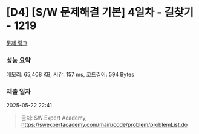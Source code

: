 # [D4] [S/W 문제해결 기본] 4일차 - 길찾기 - 1219 

[문제 링크](https://swexpertacademy.com/main/code/problem/problemDetail.do?contestProbId=AV14geLqABQCFAYD) 

### 성능 요약

메모리: 65,408 KB, 시간: 157 ms, 코드길이: 594 Bytes

### 제출 일자

2025-05-22 22:41



> 출처: SW Expert Academy, https://swexpertacademy.com/main/code/problem/problemList.do